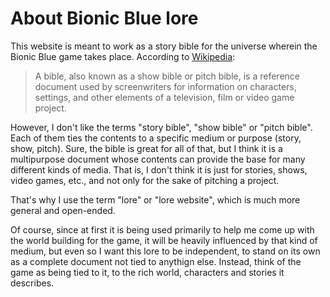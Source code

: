 # About Bionic Blue lore

This website is meant to work as a story bible for the universe wherein the Bionic Blue game takes place. According to [Wikipedia](https://en.wikipedia.org/wiki/Bible_(screenwriting)):

> A bible, also known as a show bible or pitch bible, is a reference document used by screenwriters for information on characters, settings, and other elements of a television, film or video game project.

However, I don't like the terms "story bible", "show bible" or "pitch bible". Each of them ties the contents to a specific medium or purpose (story, show, pitch). Sure, the bible is great for all of that, but I think it is a multipurpose document whose contents can provide the base for many different kinds of media. That is, I don't think it is just for stories, shows, video games, etc., and not only for the sake of pitching a project.

That's why I use the term "lore" or "lore website", which is much more general and open-ended.

Of course, since at first it is being used primarily to help me come up with the world building for the game, it will be heavily influenced by that kind of medium, but even so I want this lore to be independent, to stand on its own as a complete document not tied to anythign else. Instead, think of the game as being tied to it, to the rich world, characters and stories it describes.
